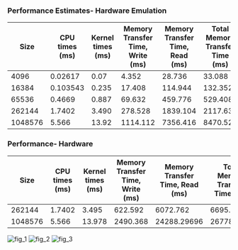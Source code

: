 ### Performance Estimates- Hardware Emulation
|Size| CPU times (ms) | Kernel times (ms) | Memory Transfer Time, Write (ms) | Memory Transfer Time, Read (ms) | Total Memory Transfer Time (ms) | Write Latency (MB/s) | Read Latency (MB/s) | Speedup |
|----|---------------|---------------|--------------|--------------|--------------|--------------|--------------|----------|
|4096|0.02617|0.07|4.352|28.736|33.088|1129.41|1200|0.3739|
|16384|0.103543|0.235|17.408|114.944|132.352|1129.41|1200|0.4406|
|65536|0.4669|0.887|69.632|459.776|529.408|1129.41|1200|0.526
|262144|1.7402|3.490|278.528|1839.104|2117.632|1129.41|1200|0.4986|
|1048576|5.566|13.92|1114.112|7356.416|8470.528|1129.41|1200|0.3999|

### Performance- Hardware 
|Size| CPU times (ms) | Kernel times (ms) | Memory Transfer Time, Write (ms) | Memory Transfer Time, Read (ms) | Total Memory Transfer Time (ms) | Write Latency (MB/s) | Read Latency (MB/s) | Speedup |
|----|---------------|---------------|--------------|--------------|--------------|--------------|--------------|----------|
|262144|1.7402|3.495|622.592|6072.762|6695.354|951.0084|982.015|0.497911|
|1048576|5.566|13.978|2490.368|24288.29696|267786.665|951.084|982.015|0.398197|



![fig_1](https://user-images.githubusercontent.com/84815326/221587686-62d72c63-a2e8-4e9a-9a9f-d903bb5c46a7.png)
![fig_2](https://user-images.githubusercontent.com/84815326/221587688-a310c73d-41f1-4372-a17b-0c9722534e50.png)
![fig_3](https://user-images.githubusercontent.com/84815326/221587691-0bef305e-d9c9-4d7a-b17b-f21bd4208e43.png)
